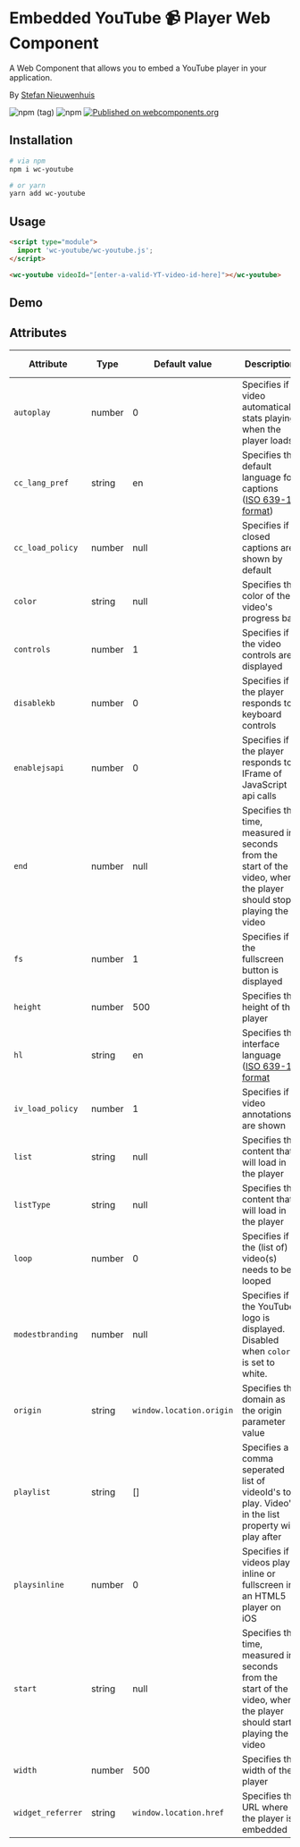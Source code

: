 # Embedded YouTube 📹 Player Web Component
A Web Component that allows you to embed a YouTube player in your application.

By [Stefan Nieuwenhuis](https://twitter.com/stefannhs)

![npm (tag)](https://img.shields.io/npm/v/wc-youtube/latest)
![npm](https://img.shields.io/npm/dw/wc-youtube)
[![Published on webcomponents.org](https://img.shields.io/badge/webcomponents.org-published-blue.svg)](https://www.webcomponents.org/element/wc-youtube)

## Installation
```bash
# via npm
npm i wc-youtube

# or yarn
yarn add wc-youtube
```

## Usage
```html
<script type="module">
  import 'wc-youtube/wc-youtube.js';
</script>

<wc-youtube videoId="[enter-a-valid-YT-video-id-here]"></wc-youtube>
```

## Demo 
<custom-element-demo>
  <template>
    <wc-youtube videoId="M7lc1UVf-VE"></wc-youtube>
  </template>
</custom-element-demo>

## Attributes
| Attribute | Type | Default value | Description | Possible values |
|-----------|------|---------------|-------------|-----------------|
| `autoplay` | number | 0 | Specifies if a video automatically stats playing when the player loads | 0, 1 |
| `cc_lang_pref` | string | en | Specifies the default language for captions ([ISO 639-1 format](http://www.loc.gov/standards/iso639-2/php/code_list.php)) | Any ISO 639-1 two-letter language code |
| `cc_load_policy` | number | null | Specifies if closed captions are shown by default | 0, 1 |
| `color` | string | null | Specifies the color of the video's progress bar | red, white |
| `controls` | number | 1 | Specifies if the video controls are displayed | 0, 1 |
| `disablekb` | number | 0 | Specifies if the player responds to keyboard controls | 0, 1 |
| `enablejsapi` | number | 0 | Specifies if the player responds to IFrame of JavaScript api calls | 0, 1 |
| `end` | number | null | Specifies the time, measured in seconds from the start of the video, when the player should stop playing the video | any positive integer |
| `fs` | number | 1 | Specifies if the fullscreen button is displayed | 0, 1 |
| `height` | number | 500 | Specifies the height of the player | any positive integer |
| `hl` | string | en | Specifies the interface language ([ISO 639-1 format](http://www.loc.gov/standards/iso639-2/php/code_list.php) | Any ISO 639-1 two-letter language code |
| `iv_load_policy` | number | 1 | Specifies if video annotations are shown | 1, 2, 3 |
| `list` | string | null | Specifies the content that will load in the player | searchquery, username or playlistID | 
| `listType` | string | null | Specifies the content that will load in the player | search, user_uploads, playlist |
| `loop` | number | 0 | Specifies if the (list of) video(s) needs to be looped | 0, 1 |
| `modestbranding` | number | null | Specifies if the YouTube logo is displayed. Disabled when `color` is set to white. | 0, 1 |
| `origin` | string | `window.location.origin` | Specifies the domain as the origin parameter value | origin's domain name |
| `playlist` | string | [] | Specifies a comma seperated list of videoId's to play. Video's in the list property will play after | any comma seperated list of valid videoId's |
| `playsinline` | number | 0 | Specifies if videos play inline or fullscreen in an HTML5 player on iOS | 0, 1 |
| `start` | string | null | Specifies the time, measured in seconds from the start of the video, when the player should start playing the video | any positive integer |
| `width` | number | 500 | Specifies the width of the player | any positive integer |
| `widget_referrer` | string | `window.location.href` | Specifies the URL where the player is embedded | the url of the page |
